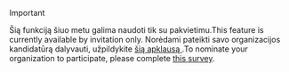 > [!IMPORTANT]
> <span data-ttu-id="bd5e4-101">Šią funkciją šiuo metu galima naudoti tik su pakvietimu.</span><span class="sxs-lookup"><span data-stu-id="bd5e4-101">This feature is currently available by invitation only.</span></span> <span data-ttu-id="bd5e4-102">Norėdami pateikti savo organizacijos kandidatūrą dalyvauti, užpildykite [šią apklausą ](https://aka.ms/ax2012upgrade).</span><span class="sxs-lookup"><span data-stu-id="bd5e4-102">To nominate your organization to participate, please complete [this survey](https://aka.ms/ax2012upgrade).</span></span> 
